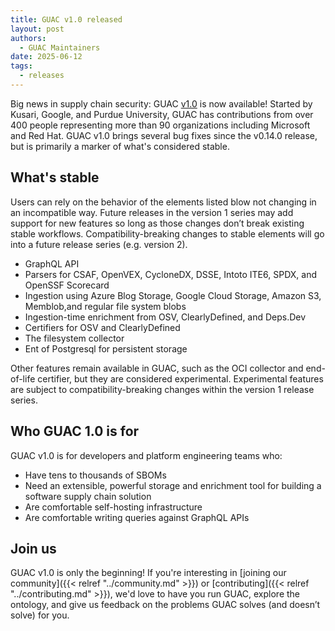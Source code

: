 ```yaml
---
title: GUAC v1.0 released
layout: post
authors:
  - GUAC Maintainers
date: 2025-06-12
tags:
  - releases
---
```


Big news in supply chain security:
GUAC [v1.0](https://github.com/guacsec/guac/releases/tag/v1.0.0) is now available!
Started by Kusari, Google, and Purdue University, GUAC has contributions from over 400 people representing more than 90 organizations including Microsoft and Red Hat.
GUAC v1.0 brings several bug fixes since the v0.14.0 release, but is primarily a marker of what's considered stable.

## What's stable

Users can rely on the behavior of the elements listed blow not changing in an incompatible way.
Future releases in the version 1 series may add support for new features so long as those changes don’t break existing stable workflows.
Compatibility-breaking changes to stable elements will go into a future release series (e.g. version 2).

* GraphQL API
* Parsers for CSAF, OpenVEX, CycloneDX, DSSE, Intoto ITE6, SPDX, and OpenSSF Scorecard
* Ingestion using Azure Blog Storage, Google Cloud Storage, Amazon S3, Memblob,and regular file system blobs
* Ingestion-time enrichment from OSV, ClearlyDefined, and Deps.Dev
* Certifiers for OSV and ClearlyDefined
* The filesystem collector
* Ent of Postgresql for persistent storage

Other features remain available in GUAC, such as the OCI collector and end-of-life certifier, but they are considered experimental.
Experimental features are subject to compatibility-breaking changes within the version 1 release series.

## Who GUAC 1.0 is for

GUAC v1.0 is for developers and platform engineering teams who:

* Have tens to thousands of SBOMs
* Need an extensible, powerful storage and enrichment tool for building a software supply chain solution
* Are comfortable self-hosting infrastructure
* Are comfortable writing queries against GraphQL APIs

## Join us

GUAC v1.0 is only the beginning!
If you're interesting in [joining our community]({{< relref "../community.md" >}}) or [contributing]({{< relref "../contributing.md" >}}), we'd love to have you run GUAC, explore the ontology, and give us feedback on the problems GUAC solves (and doesn’t solve) for you.
